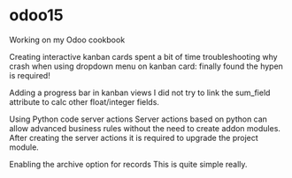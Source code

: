 # odoo15
Working on my Odoo cookbook

Creating interactive kanban cards
spent a bit of time troubleshooting why crash when using dropdown menu on kanban card: finally found the hypen is required!  
<div class="dropdown-menu" role="menu">

Adding a progress bar in kanban views
I did not try to link the sum_field attribute to calc other float/integer fields.

Using Python code server actions
Server actions based on python can allow advanced business rules without the need to create addon modules.
After creating the server actions it is required to upgrade the project module.

Enabling the archive option for records
This is quite simple really.

